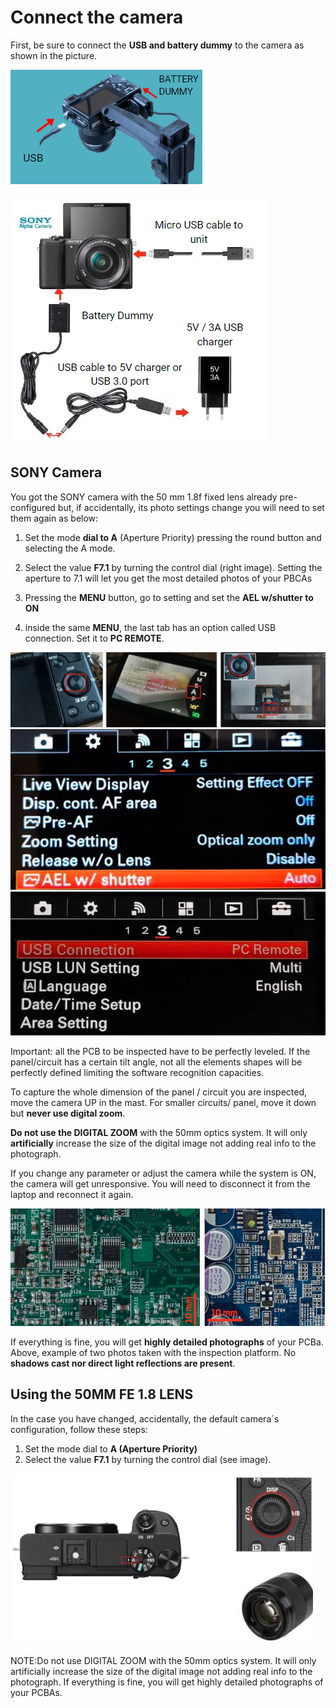 # Connect the camera 

First, be sure to connect the **USB and battery dummy** to the camera as shown in the picture.

![alt text](assets/assembly-7.PNG)

![alt text](assets/conect_camera.PNG)

## SONY Camera

You got the SONY camera with the 50 mm 1.8f fixed lens already pre-configured but, if accidentally, its photo settings change you will need to set them again as below:

1. Set the mode **dial to A** (Aperture Priority) pressing the round button and selecting the A mode.

2) Select the value **F7.1** by turning the control dial (right image). Setting the aperture to 7.1 will let you get the most detailed photos of your PBCAs

3) Pressing the **MENU** button, go to setting and set the **AEL w/shutter to ON**

4) inside the same **MENU**, the last tab has an option called USB connection. Set it to **PC REMOTE**.

![alt text](assets/SONY-1.PNG)
![alt text](assets/SONY-2.PNG)
![alt text](assets/SONY-3.PNG)

<Important> Important: all the PCB to be inspected have to be perfectly leveled. If the panel/circuit has a certain tilt angle, not all the elements shapes will be perfectly defined limiting the software recognition capacities.</Important>

To capture the whole dimension of the panel / circuit you are inspected, move the camera UP in the mast. For smaller circuits/ panel, move it down but **never use digital zoom**.


**Do not use the DIGITAL ZOOM** with the 50mm optics system. It will only **artificially** increase the size of the digital image not adding real info to the photograph. 

If you change any parameter or adjust the camera while the system is ON, the camera will get unresponsive. You will need to disconnect it from the laptop and reconnect it again.

![alt text](assets/DIGITAL_ZOOM.PNG)

If everything is fine, you will get **highly detailed photographs** of your PCBa. Above, example of two photos taken with the inspection platform. No **shadows cast nor direct light reflections are present**.

## **Using the 50MM FE 1.8 LENS**

In the case you have changed, accidentally, the default camera´s configuration, follow these steps:
1) Set the mode dial to **A (Aperture Priority)**
2) Select the value **F7.1** by turning the control dial (see image).

![alt text](assets/note-camera.PNG)

<Note> NOTE:Do not use DIGITAL ZOOM with the 50mm optics system. It will only artificially increase the size of the digital image not adding real info to the photograph.
If everything is fine, you will get highly detailed photographs of your PCBAs. 
</Note>


